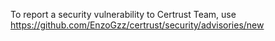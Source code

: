 To report a security vulnerability to Certrust Team, use https://github.com/EnzoGzz/certrust/security/advisories/new
